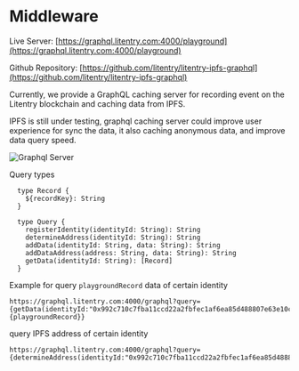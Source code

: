 # Middleware

Live Server: [https://graphql.litentry.com:4000/playground](https://graphql.litentry.com:4000/playground)

Github Repository: [https://github.com/litentry/litentry-ipfs-graphql](https://github.com/litentry/litentry-ipfs-graphql)

Currently, we provide a GraphQL caching server for recording event on the Litentry blockchain and caching data from IPFS.

IPFS is still under testing, graphql caching server could improve user experience for sync the data, it also caching anonymous data, and improve data query speed.

![Graphql Server](./graphql1.png)

Query types

```typescript,ignore
  type Record {
    ${recordKey}: String
  }

  type Query {
    registerIdentity(identityId: String): String
    determineAddress(identityId: String): String
    addData(identityId: String, data: String): String
    addDataAddress(address: String, data: String): String
    getData(identityId: String): [Record]
  }
```

Example for query `playgroundRecord` data of certain identity  

```ignore
https://graphql.litentry.com:4000/graphql?query={getData(identityId:"0x992c710c7fba11ccd22a2fbfec1af6ea85d488807e63e10cbbd16256fcf95752"){playgroundRecord}}
```

query IPFS address of certain identity

```ignore
https://graphql.litentry.com:4000/graphql?query={determineAddress(identityId:"0x992c710c7fba11ccd22a2fbfec1af6ea85d488807e63e10cbbd16256fcf95752")}
```
